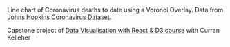 Line chart of Coronavirus deaths to date using a Voronoi Overlay. Data from [Johns Hopkins Coronavirus Dataset](https://github.com/CSSEGISandData/COVID-19/blob/master/csse_covid_19_data/csse_covid_19_time_series/time_series_19-covid-Deaths.csv).

Capstone project of [Data Visualisation with React & D3 course](https://www.youtube.com/watch?v=H2qPeJx1RDI&t=0s) with Curran Kelleher
